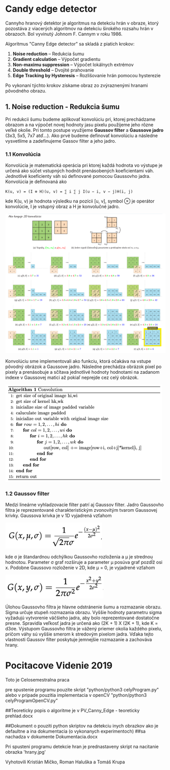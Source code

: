 # Candy edge detector

Cannyho hranový detektor je algoritmus na detekciu hrán v obraze, ktorý pozostáva z viacerých algoritmov na detekciu širokého rozsahu hrán v obrazoch. Bol vyvinutý Johnom F. Cannym v roku 1986.

Algoritmus "Canny Edge detector" sa skladá z piatich krokov:
1. **Noise reduction** – Redukcia šumu
2. **Gradient calculation** – Výpočet gradientu
3. **Non-maximu suppression** – Výpočet lokálnych extrémov
4. **Double threshold** – Dvojité prahovanie
5. **Edge Tracking by Hysteresis** – Rozlišovanie hrán pomocou hysterezie

Po vykonaní týchto krokov získame obraz zo zvýraznenými hranami pôvodného obrazu.

## 1. Noise reduction - Redukcia šumu

Pri redukcii šumu budeme aplikovať konvolúciu pri, ktorej prechádzame obrazom a na výpočet novej hodnoty jasu pixelu použijeme jeho rôzne veľké okolie.  Pri tomto postupe využijeme **Gaussov filter** a **Gaussove jadro** (3x3, 5x5, 7x7 atď...). Ako prvé budeme definovať konvolúciu a následne vysvetlíme a zadefinujeme Gassov filter a jeho jadro.

### 1.1 Konvolúcia
Konvolúcia je matematická operácia pri ktorej každá hodnota vo výstupe je určená ako súčet vstupných hodnôt prenásobených koeficientami váh. Jednotlivé koeficienty váh sú definované pomocou Gaussovho jadra. Konvolúcia je definovaná ako

	K(u, v) = (I ⊗ H)(u, v) = ∑ i ∑ j I(u − i, v − j)H(i, j)

kde K(u, v) je hodnota výsledku na pozícii [u, v], symbol ⊗ je operátor konvolúcie, I je vstupný obraz a H je konvolučné jadro.

![picture](images/doc/convolution.png)

Konvolúciu sme implementovali ako funkciu, ktorá očakáva na vstupe pôvodný obrázok a Gaussove jadro. Následne prechádza obrázok pixel po pixely a prenásobuje a sčítava jednotlivé hodnoty hodnotami na zadanom indexe v Gaussovej matici až pokiaľ neprejde cez celý obrázok.

![picture](images/doc/convolution_alg.jpg)

### 1.2 Gaussov filter
Medzi lineárne vyhladzovacie filter patrí aj Gaussov filter. Jadro Gaussovho filtra je reprezentované charakteristickým zvonovitým tvarom Gaussovej krivky. Gaussova krivka je v 1D vyjadrená vzťahom

![picture](images/doc/vz1.png)

kde σ je štandardnou odchýlkou Gaussovho rozloženia a µ je strednou hodnotou. Parameter σ graf rozširuje a parameter µ posúva graf pozdĺž osi x. Podobne Gaussovo rozloženie v 2D, kde µ = 0, je vyjadrené vzťahom

![picture](images/doc/vz2.png)

Úlohou Gaussovho filtra je hlavne odstránenie šumu a rozmazanie obrazu. Sigma určuje stupeň rozmazania obrazu. Vyššie hodnoty parametru sigma vyžadujú vytvorenie väčšieho jadra, aby bolo reprezentované dostatočne presne. Spravidla veľkosť jadra je určená ako (2K + 1) X (2K + 1), kde K = d3σe. Výstupom Gaussovho filtra je vážený priemer okolia každého pixelu, pričom váhy sú vyššie smerom k stredovým pixelom jadra. Vďaka tejto vlastnosti Gaussov filter poskytuje jemnejšie rozmazanie a zachováva hrany.


# Pocitacove Videnie 2019

Toto je Celosemestralna praca

pre spustenie programu pouzite skript "python/python3 celyProgram.py" 
alebo v pripade pouzitia implementacia v openCV "python/python3 celyProgramOpenCV.py"

##Teoreticky popis o algoritme je v PV_Canny_Edge - teoreticky prehlad.docx

##Dokument o pouziti python skriptov na detekciu inych obrazkov ako je defaultne a ina dokumentacia (o vykonanych experimentoch) 
##sa nachadza v dokumente  Dokumentacia.docx

Pri spusteni programu detekcie hran je prednastaveny skript na nacitanie obrazka 'hrany.jpg'

Vyhotovili Kristián Mičko, Roman Haluška a Tomáš Krupa 
